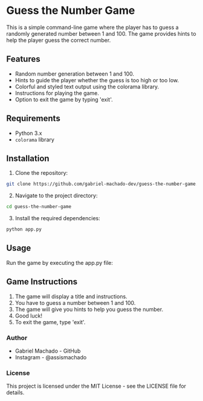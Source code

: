 # Guess the Number Game

This is a simple command-line game where the player has to guess a randomly generated number between 1 and 100. The game provides hints to help the player guess the correct number.

## Features
- Random number generation between 1 and 100.
- Hints to guide the player whether the guess is too high or too low.
- Colorful and styled text output using the colorama library.
- Instructions for playing the game.
- Option to exit the game by typing 'exit'.

## Requirements
- Python 3.x
- `colorama` library

## Installation

1. Clone the repository:
```bash
git clone https://github.com/gabriel-machado-dev/guess-the-number-game.git
```

2. Navigate to the project directory:
```bash 
cd guess-the-number-game
```

3. Install the required dependencies:
```bash
python app.py
```
## Usage

Run the game by executing the app.py file:

## Game Instructions

1. The game will display a title and instructions.
2. You have to guess a number between 1 and 100.
3. The game will give you hints to help you guess the number.
4. Good luck!
5. To exit the game, type 'exit'.

### Author

- Gabriel Machado - GitHub
- Instagram - @assismachado

### License

This project is licensed under the MIT License - see the LICENSE file for details.